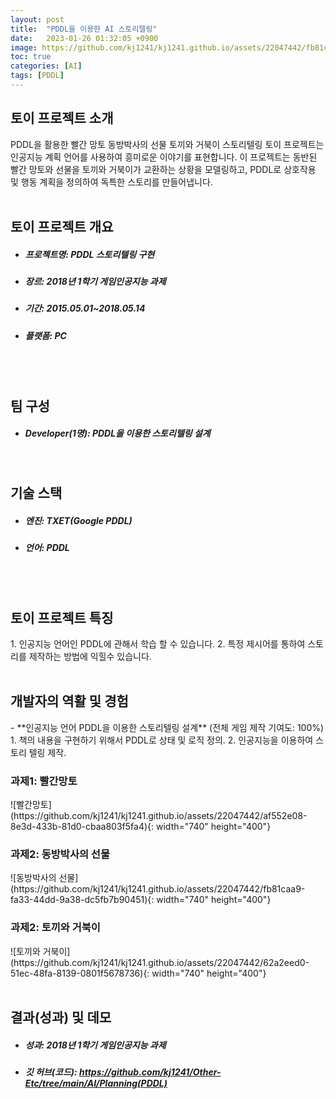 ```yaml
---
layout: post
title:  "PDDL을 이용한 AI 스토리텔링"
date:   2023-01-26 01:32:05 +0900
image: https://github.com/kj1241/kj1241.github.io/assets/22047442/fb81caa9-fa33-44dd-9a38-dc5fb7b90451
toc: true
categories: [AI]
tags: [PDDL]
---
```


<h2><green1_h2> 토이 프로젝트 소개 </green1_h2></h2>
PDDL을 활용한 빨간 망토 동방박사의 선물 토끼와 거북이 스토리텔링 토이 프로젝트는 인공지능 계획 언어를 사용하여 흥미로운 이야기를 표현합니다.  
이 프로젝트는 동반된 빨간 망토와 선물을 토끼와 거북이가 교환하는 상황을 모델링하고, PDDL로 상호작용 및 행동 계획을 정의하여 독특한 스토리를 만들어냅니다.

<br>
<br>
<h2><green1_h2> 토이 프로젝트 개요 </green1_h2></h2><ul>
<li><h5><green1_h5>프로젝트명: </green1_h5><span> PDDL 스토리텔링 구현 </span></h5></li>
<li><h5><green1_h5>장르: </green1_h5><span> 2018년 1학기 게임인공지능 과제 </span></h5></li>
<li><h5><green1_h5>기간: </green1_h5><span> 2015.05.01~2018.05.14</span></h5></li>
<li><h5><green1_h5>플랫폼: </green1_h5><span> PC </span></h5></li></ul>


<br>
<br>
<h2><green1_h2> 팀 구성 </green1_h2></h2><ul> 
<li><h5><green1_h5>Developer(1명): </green1_h5><span> PDDL을 이용한 스토리텔링 설계 </span></h5></li>
</ul>

<br>
<h2><green1_h2> 기술 스택 </green1_h2></h2><ul>
<li><h5><green1_h5>엔진: </green1_h5><span> TXET(Google PDDL) </span></h5></li>
<li><h5><green1_h5>언어: </green1_h5><span> PDDL </span></h5></li>
</ul>

<br>
<br>
<h2 ><green1_h2> 토이 프로젝트 특징 </green1_h2></h2>
1. 인공지능 언어인 PDDL에 관해서 학습 할 수 있습니다.
2. 특정 제시어를 통하여 스토리를 제작하는 방법에 익힐수 있습니다.

<br>
<br>
<h2><green1_h2> 개발자의 역활 및 경험 </green1_h2></h2>
- **인공지능 언어 PDDL을 이용한 스토리텔링 설계** <span><red1_error>(전체 게임 제작 기여도: 100%)</red1_error></span>
    1. 책의 내용을 구현하기 위해서 PDDL로 상태 및 로직 정의.
    2. 인공지능을 이용하여 스토리 텔링 제작.


<br>
<h3><green1_h3> 과제1: 빨간망토 </green1_h3></h3>
![빨간망토](https://github.com/kj1241/kj1241.github.io/assets/22047442/af552e08-8e3d-433b-81d0-cbaa803f5fa4){: width="740" height="400"}

<br>
<h3><green1_h3> 과제2: 동방박사의 선물 </green1_h3></h3>
![동방박사의 선물](https://github.com/kj1241/kj1241.github.io/assets/22047442/fb81caa9-fa33-44dd-9a38-dc5fb7b90451){: width="740" height="400"}

<br>
<h3><green1_h3> 과제2: 토끼와 거북이 </green1_h3></h3>
![토끼와 거북이](https://github.com/kj1241/kj1241.github.io/assets/22047442/62a2eed0-51ec-48fa-8139-0801f5678736){: width="740" height="400"}


<br>
<br>
<h2><green1_h2> 결과(성과) 및 데모 </green1_h2></h2>
<ul>
<li><h5><green1_h5>성과: </green1_h5><span> 2018년 1학기 게임인공지능 과제 </span></h5></li>
<li><h5><green1_h5>깃 허브(코드): </green1_h5><span> 
<a href="https://github.com/kj1241/Other-Etc/tree/main/AI/Planning(PDDL)">https://github.com/kj1241/Other-Etc/tree/main/AI/Planning(PDDL)</a></span></h5></li>
</ul>





